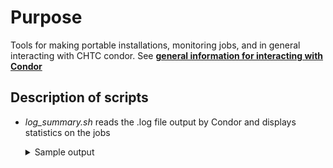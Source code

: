 # Purpose
Tools for making portable installations, monitoring jobs, and in general interacting with CHTC condor. See [**general information for interacting with Condor**](condor.md)

## Description of scripts
* *log_summary.sh* reads the .log file output by Condor and displays statistics on the jobs
  <details><summary>Sample output</summary><pre>
  ===============================================

  Number jobs completed/submitted: 29 / 128
  Number jobs put on hold/re-submitted: 9 / 0
  Number jobs evicted: 2
  Number jobs w/ non-zero exit codes: 0

  ===============================================

  First job submitted on 04/24 11:14:54
  Last job finished on 04/24 11:24:08

  Time difference of 9.233333 mins
  Total time executing: 55.1 mins

  ===============================================

  Job duration (successful runs only, ignore dates)
                   Min.               1st Qu.                Median
  "2017-06-01 00:01:13" "2017-06-01 00:01:23" "2017-06-01 00:01:40"
                   Mean               3rd Qu.                  Max.
  "2017-06-01 00:01:52" "2017-06-01 00:02:15" "2017-06-01 00:03:31"

  ===============================================

  Disk Usage (MB):
     Min. 1st Qu.  Median    Mean 3rd Qu.    Max.
    854.7  1066.0  1151.0  1176.0  1293.0  1426.0

  Disk Allocation (MB):
     Min. 1st Qu.  Median    Mean 3rd Qu.    Max.
     2186    6914   32640   32140   34420  179500

  ===============================================

  Memory Usage (MB):
     Min. 1st Qu.  Median    Mean 3rd Qu.    Max.
      2.0     3.0     4.0   434.6     4.0  4776.0

  Memory Allocation (MB):
     Min. 1st Qu.  Median    Mean 3rd Qu.    Max.
     4096    4096    4096    5156    4096   16130

  ===============================================
  </pre></details>
